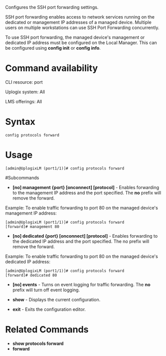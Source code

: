 <!-- 5.4 -->

Configures the SSH port forwarding settings.

SSH port forwarding enables access to network services running on the dedicated or management IP addresses of a managed device. Multiple users on multiple workstations can use SSH Port Forwarding concurrently.

To use SSH port forwarding, the managed device's management or dedicated IP address must be configured on the Local Manager. This can be configured using **config init** or **config info**.

# Command availability 

CLI resource: port

Uplogix system: All

LMS offerings: All

# Syntax

```
config protocols forward
```

# Usage 

```
[admin@UplogixLM (port1/1)]# config protocols forward

```
#Subcommands

- **[no] management {port} [onconnect] [protocol]** - Enables forwarding to the management IP address and the port specified. The **no** prefix will remove the forward.



Example: To enable traffic forwarding to port 80 on the managed device's management IP address:
```
[admin@UplogixLM (port1/1)]# config protocols forward
[forward]# management 80
```



- **[no] dedicated {port} [onconnect] [protocol]** - Enables forwarding to the dedicated IP address and the port specified. The no prefix will remove the forward.

Example: To enable traffic forwarding to port 80 on the managed device's dedicated IP address: 

```
[admin@UplogixLM (port1/1)]# config protocols forward
[forward]# dedicated 80
```


- **[no] events** - Turns on event logging for traffic forwarding. The **no** prefix will turn off event logging.


- **show** - Displays the current configuration.


- **exit** - Exits the configuration editor.

# Related Commands

- **show protocols forward**
- **forward**



